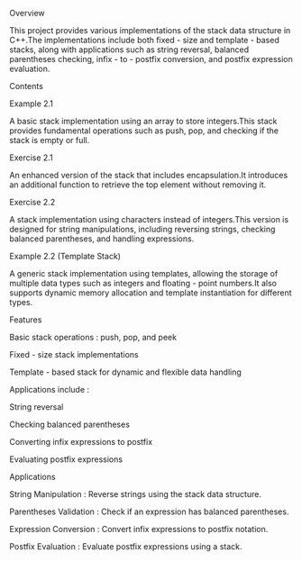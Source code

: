Overview

This project provides various implementations of the stack data structure in C++.The implementations include both fixed - size and template - based stacks, along with applications such as string reversal, balanced parentheses checking, infix - to - postfix conversion, and postfix expression evaluation.

Contents

Example 2.1

A basic stack implementation using an array to store integers.This stack provides fundamental operations such as push, pop, and checking if the stack is empty or full.

Exercise 2.1

An enhanced version of the stack that includes encapsulation.It introduces an additional function to retrieve the top element without removing it.

Exercise 2.2

A stack implementation using characters instead of integers.This version is designed for string manipulations, including reversing strings, checking balanced parentheses, and handling expressions.

Example 2.2 (Template Stack)

A generic stack implementation using templates, allowing the storage of multiple data types such as integers and floating - point numbers.It also supports dynamic memory allocation and template instantiation for different types.

Features

Basic stack operations : push, pop, and peek

Fixed - size stack implementations

Template - based stack for dynamic and flexible data handling

Applications include :

String reversal

Checking balanced parentheses

Converting infix expressions to postfix

Evaluating postfix expressions

Applications

String Manipulation : Reverse strings using the stack data structure.

Parentheses Validation : Check if an expression has balanced parentheses.

Expression Conversion : Convert infix expressions to postfix notation.

Postfix Evaluation : Evaluate postfix expressions using a stack.
